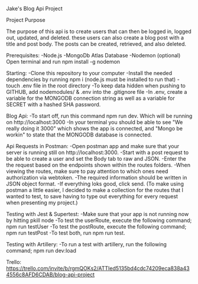 Jake's Blog Api Project

Project Purpose

The purpose of this api is to create users that can then be logged in, logged out, updated, and deleted. these users can also create a blog post with a title and post body. The posts can be created, retrieved, and also deleted.

Prerequisites:
-Node.js
-MongoDb Atlas Database
-Nodemon (optional)
Open terminal and run npm install -g nodemon

Starting:
-Clone this repository to your computer
-Install the needed dependencies by running npm i
(node.js must be installed to run that)
-touch .env file in the root directory
-To keep data hidden when pushing to GITHUB, add nodemodules/ & .env into the .gitignore file
-In .env, create a variable for the MONGODB connection string as well as a variable for SECRET with a hashed SHA password.

Blog Api:
-To start off, run this command npm run dev. Which will be running on http://localhost:3000
-In your terminal you should be able to see "We really doing it 3000" which shows the app is connected, and "Mongo be workin" to state that the MONGODB database is connected.

Api Requests in Postman:
-Open postman app and make sure that your server is running still on http://localhost:3000.
-Start with a post request to be able to create a user and set the Body tab to raw and JSON.
-Enter the the request based on the endpoints shown within the routes folders.
-When viewing the routes, make sure to pay attention to which ones need authorization via webtoken.
-The required information should be written in JSON object format.
-If everything loks good, click send.
(To make using postman a little easier, I decided to make a collection for the routes that I wanted to test, to save having to type out everything for every request when presenting my project.)

Testing with Jest & Supertest:
-Make sure that your app is not running now by hitting pkill node
-To test the userRoute, execute the following command; npm run testUser
-To test the postRoute, execute the following command; npm run testPost
-To test both, run npm run test.

Testing with Artillery:
-To run a test with artillery, run the following command; npm run dev:load

Trello:
https://trello.com/invite/b/rgmQOKs2/ATTIed5135bd4cdc74209eca838a434556c8AFD6CDAB/blog-api-project



